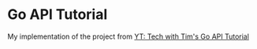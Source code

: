 # Go API Tutorial

My implementation of the project from [YT: Tech with Tim's Go API Tutorial](https://www.youtube.com/watch?v=bj77B59nkTQ)

